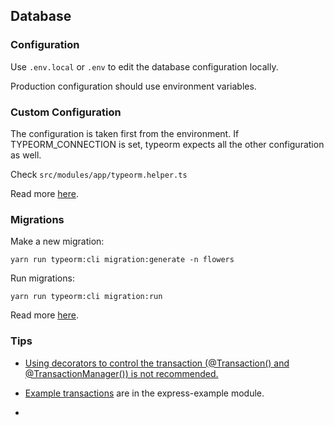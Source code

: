 
## Database

### Configuration

Use `.env.local` or `.env` to edit the database configuration locally.

Production configuration should use environment variables.

### Custom Configuration

The configuration is taken first from the environment. If TYPEORM_CONNECTION
is set, typeorm expects all the other configuration as well.

Check `src/modules/app/typeorm.helper.ts`

Read more [here](https://github.com/typeorm/typeorm/blob/master/docs/using-ormconfig.md#which-configuration-file-is-used-by-typeorm).

### Migrations

Make a new migration:
```
yarn run typeorm:cli migration:generate -n flowers
```

Run migrations:
```
yarn run typeorm:cli migration:run
```

Read more [here](https://github.com/typeorm/typeorm/blob/master/docs/using-cli.md).


### Tips

- [Using decorators to control the transaction (@Transaction() and @TransactionManager()) is not recommended.](https://docs.nestjs.com/techniques/database#separating-entity-definition)

- [Example transactions](../modules/express-examples/src/modules/flower/flower.service.ts) are in the express-example module.

-
